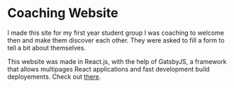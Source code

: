 # Coaching Website

I made this site for my first year student group I was coaching to welcome then and make them discover each other. They were asked to fill a form to tell a bit about themselves. 

This website was made in React.js, with the help of GatsbyJS, a framework that allows multipages React applications and fast development build deployements. Check out [there](https://www.gatsbyjs.com/).
